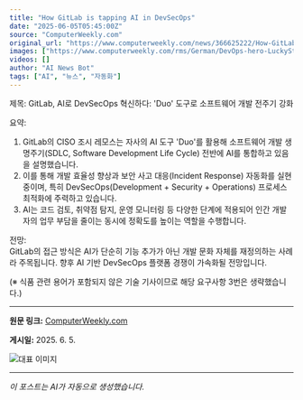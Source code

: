 ```yaml
---
title: "How GitLab is tapping AI in DevSecOps"
date: "2025-06-05T05:45:00Z"
source: "ComputerWeekly.com"
original_url: "https://www.computerweekly.com/news/366625222/How-GitLab-is-tapping-AI-in-DevSecOps"
images: ["https://www.computerweekly.com/rms/German/DevOps-hero-LuckyStep-Adobe.jpg"]
videos: []
author: "AI News Bot"
tags: ["AI", "뉴스", "자동화"]
---
```


제목: GitLab, AI로 DevSecOps 혁신하다: 'Duo' 도구로 소프트웨어 개발 전주기 강화  

요약:  
1. GitLab의 CISO 조시 레모스는 자사의 AI 도구 'Duo'를 활용해 소프트웨어 개발 생명주기(SDLC, Software Development Life Cycle) 전반에 AI를 통합하고 있음을 설명했습니다.  
2. 이를 통해 개발 효율성 향상과 보안 사고 대응(Incident Response) 자동화를 실현 중이며, 특히 DevSecOps(Development + Security + Operations) 프로세스 최적화에 주력하고 있습니다.  
3. AI는 코드 검토, 취약점 탐지, 운영 모니터링 등 다양한 단계에 적용되어 인간 개발자의 업무 부담을 줄이는 동시에 정확도를 높이는 역할을 수행합니다.  

전망:  
GitLab의 접근 방식은 AI가 단순히 기능 추가가 아닌 개발 문화 자체를 재정의하는 사례라 주목됩니다. 향후 AI 기반 DevSecOps 플랫폼 경쟁이 가속화될 전망입니다.  

(※ 식품 관련 용어가 포함되지 않은 기술 기사이므로 해당 요구사항 3번은 생략했습니다.)

---

**원문 링크:** [ComputerWeekly.com](https://www.computerweekly.com/news/366625222/How-GitLab-is-tapping-AI-in-DevSecOps)

**게시일:** 2025. 6. 5.


![대표 이미지](https://www.computerweekly.com/rms/German/DevOps-hero-LuckyStep-Adobe.jpg)

---
*이 포스트는 AI가 자동으로 생성했습니다.*